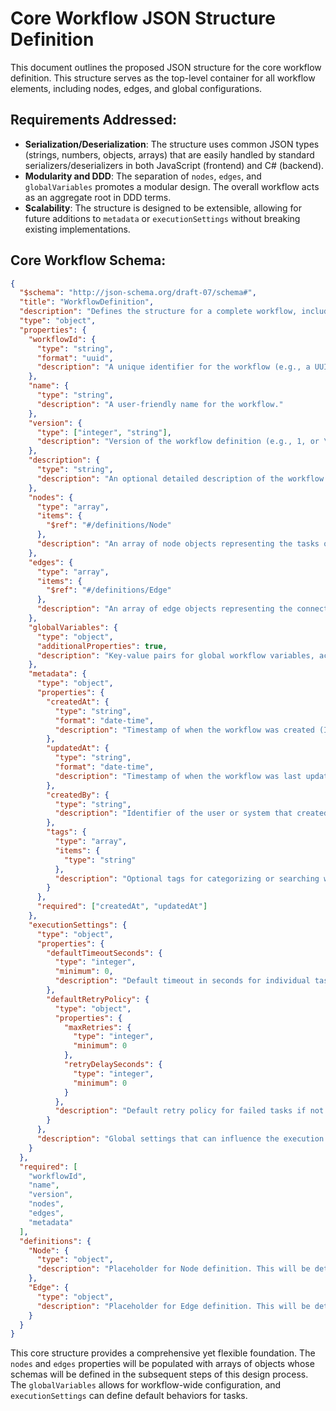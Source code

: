 # Core Workflow JSON Structure Definition

This document outlines the proposed JSON structure for the core workflow definition. This structure serves as the top-level container for all workflow elements, including nodes, edges, and global configurations.

## Requirements Addressed:

*   **Serialization/Deserialization**: The structure uses common JSON types (strings, numbers, objects, arrays) that are easily handled by standard serializers/deserializers in both JavaScript (frontend) and C# (backend).
*   **Modularity and DDD**: The separation of `nodes`, `edges`, and `globalVariables` promotes a modular design. The overall workflow acts as an aggregate root in DDD terms.
*   **Scalability**: The structure is designed to be extensible, allowing for future additions to `metadata` or `executionSettings` without breaking existing implementations.

## Core Workflow Schema:

```json
{
  "$schema": "http://json-schema.org/draft-07/schema#",
  "title": "WorkflowDefinition",
  "description": "Defines the structure for a complete workflow, including its constituent nodes, edges, and metadata.",
  "type": "object",
  "properties": {
    "workflowId": {
      "type": "string",
      "format": "uuid",
      "description": "A unique identifier for the workflow (e.g., a UUID)."
    },
    "name": {
      "type": "string",
      "description": "A user-friendly name for the workflow."
    },
    "version": {
      "type": ["integer", "string"],
      "description": "Version of the workflow definition (e.g., 1, or \"1.0.0\")."
    },
    "description": {
      "type": "string",
      "description": "An optional detailed description of the workflow's purpose."
    },
    "nodes": {
      "type": "array",
      "items": {
        "$ref": "#/definitions/Node"
      },
      "description": "An array of node objects representing the tasks or activities within the workflow. The Node schema will be defined separately."
    },
    "edges": {
      "type": "array",
      "items": {
        "$ref": "#/definitions/Edge"
      },
      "description": "An array of edge objects representing the connections and transitions between nodes. The Edge schema will be defined separately."
    },
    "globalVariables": {
      "type": "object",
      "additionalProperties": true,
      "description": "Key-value pairs for global workflow variables, accessible by all nodes. Values can be of any JSON-compatible type."
    },
    "metadata": {
      "type": "object",
      "properties": {
        "createdAt": {
          "type": "string",
          "format": "date-time",
          "description": "Timestamp of when the workflow was created (ISO 8601 format)."
        },
        "updatedAt": {
          "type": "string",
          "format": "date-time",
          "description": "Timestamp of when the workflow was last updated (ISO 8601 format)."
        },
        "createdBy": {
          "type": "string",
          "description": "Identifier of the user or system that created the workflow (optional)."
        },
        "tags": {
          "type": "array",
          "items": {
            "type": "string"
          },
          "description": "Optional tags for categorizing or searching workflows."
        }
      },
      "required": ["createdAt", "updatedAt"]
    },
    "executionSettings": {
      "type": "object",
      "properties": {
        "defaultTimeoutSeconds": {
          "type": "integer",
          "minimum": 0,
          "description": "Default timeout in seconds for individual tasks if not overridden at the node level (optional)."
        },
        "defaultRetryPolicy": {
          "type": "object",
          "properties": {
            "maxRetries": {
              "type": "integer",
              "minimum": 0
            },
            "retryDelaySeconds": {
              "type": "integer",
              "minimum": 0
            }
          },
          "description": "Default retry policy for failed tasks if not overridden (optional)."
        }
      },
      "description": "Global settings that can influence the execution behavior of the workflow and its nodes."
    }
  },
  "required": [
    "workflowId",
    "name",
    "version",
    "nodes",
    "edges",
    "metadata"
  ],
  "definitions": {
    "Node": {
      "type": "object",
      "description": "Placeholder for Node definition. This will be detailed in the next step."
    },
    "Edge": {
      "type": "object",
      "description": "Placeholder for Edge definition. This will be detailed in a subsequent step."
    }
  }
}
```

This core structure provides a comprehensive yet flexible foundation. The `nodes` and `edges` properties will be populated with arrays of objects whose schemas will be defined in the subsequent steps of this design process. The `globalVariables` allows for workflow-wide configuration, and `executionSettings` can define default behaviors for tasks.

